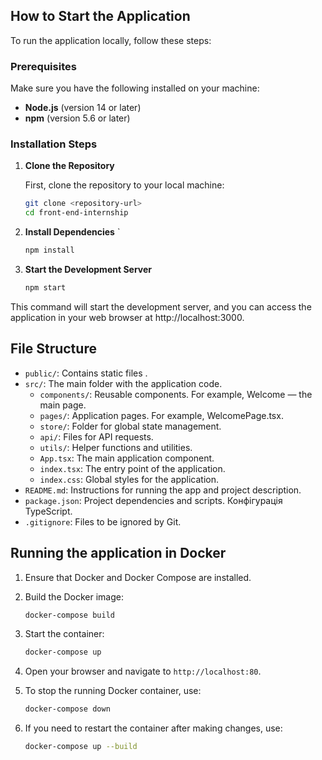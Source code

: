 ## How to Start the Application

To run the application locally, follow these steps:

### Prerequisites

Make sure you have the following installed on your machine:

- **Node.js** (version 14 or later)
- **npm** (version 5.6 or later)

### Installation Steps

1. **Clone the Repository**

   First, clone the repository to your local machine:

   ```bash
   git clone <repository-url>
   cd front-end-internship

2. **Install Dependencies**
  `
   ```bash
   npm install

3. **Start the Development Server**
    ```bash
   npm start

This command will start the development server, 
and you can access the application in your web browser 
at http://localhost:3000.

## File Structure

- `public/`: Contains static files .
- `src/`: The main folder with the application code.
    - `components/`: Reusable components. For example, Welcome — the main page.
    - `pages/`: Application pages. For example, WelcomePage.tsx.
    - `store/`: Folder for global state management.
    - `api/`: Files for API requests.
    - `utils/`: Helper functions and utilities.
    - `App.tsx`: The main application component.
    - `index.tsx`: The entry point of the application.
    - `index.css`: Global styles for the application.
- `README.md`: Instructions for running the app and project description.
- `package.json`: Project dependencies and scripts. Конфігурація TypeScript.
- `.gitignore`: Files to be ignored by Git.

## Running the application in Docker

1. Ensure that Docker and Docker Compose are installed.
2. Build the Docker image:
    ```bash
    docker-compose build
    ```
3. Start the container:
    ```bash
    docker-compose up
    ```
4. Open your browser and navigate to `http://localhost:80`.

5. To stop the running Docker container, use:
     ```bash
    docker-compose down
    ```
6. If you need to restart the container after making changes, use:
     ```bash
    docker-compose up --build
    ```